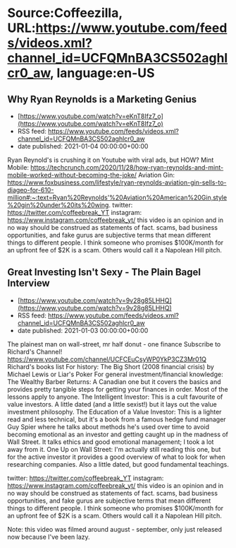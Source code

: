 # Source:Coffeezilla, URL:https://www.youtube.com/feeds/videos.xml?channel_id=UCFQMnBA3CS502aghlcr0_aw, language:en-US

## Why Ryan Reynolds is a Marketing Genius
 - [https://www.youtube.com/watch?v=eKnT8Ifz7_o](https://www.youtube.com/watch?v=eKnT8Ifz7_o)
 - RSS feed: https://www.youtube.com/feeds/videos.xml?channel_id=UCFQMnBA3CS502aghlcr0_aw
 - date published: 2021-01-04 00:00:00+00:00

Ryan Reynold's is crushing it on Youtube with viral ads, but HOW? 
Mint Mobile: https://techcrunch.com/2020/11/28/how-ryan-reynolds-and-mint-mobile-worked-without-becoming-the-joke/
Aviation Gin: https://www.foxbusiness.com/lifestyle/ryan-reynolds-aviation-gin-sells-to-diageo-for-610-million#:~:text=Ryan%20Reynolds'%20Aviation%20American%20Gin,style%20gin%20under%20its%20wing.
twitter: https://twitter.com/coffeebreak_YT
instagram: https://www.instagram.com/coffeebreak_yt/
this video is an opinion and in no way should be construed as statements of fact. scams, bad business opportunities, and fake gurus are subjective terms that mean different things to different people. I think someone who promises $100K/month for an upfront fee of $2K is a scam. Others would call it a Napolean Hill pitch.

## Great Investing Isn't Sexy - The Plain Bagel Interview
 - [https://www.youtube.com/watch?v=9v28g85LHHQ](https://www.youtube.com/watch?v=9v28g85LHHQ)
 - RSS feed: https://www.youtube.com/feeds/videos.xml?channel_id=UCFQMnBA3CS502aghlcr0_aw
 - date published: 2021-01-03 00:00:00+00:00

The plainest man on wall-street, mr half donut - one finance
Subscribe to Richard's Channel! https://www.youtube.com/channel/UCFCEuCsyWP0YkP3CZ3Mr01Q
Richard's books list
For history: The Big Short (2008 financial crisis) by Michael Lewis or Liar's Poker
For general investment/financial knowledge:
The Wealthy Barber Returns: A Canadian one but it covers the basics and provides pretty tangible steps for getting your finances in order. Most of the lessons apply to anyone.
The Intelligent Investor: This is a cult favourite of value investors. A little dated (and a little sexist!) but it lays out the value investment philosophy.
The Education of a Value Investor: This is a lighter read and less technical, but it's a book from a famous hedge fund manager Guy Spier where he talks about methods he's used over time to avoid becoming emotional as an investor and getting caught up in the madness of Wall Street. It talks ethics and good emotional management; I took a lot away from it.
One Up on Wall Street: I'm actually still reading this one, but for the active investor it provides a good overview of what to look for when researching companies. Also a little dated, but good fundamental teachings.

twitter: https://twitter.com/coffeebreak_YT
instagram: https://www.instagram.com/coffeebreak_yt/
this video is an opinion and in no way should be construed as statements of fact. scams, bad business opportunities, and fake gurus are subjective terms that mean different things to different people. I think someone who promises $100K/month for an upfront fee of $2K is a scam. Others would call it a Napolean Hill pitch.

Note: this video was filmed around august - september, only just released now because I've been lazy.

